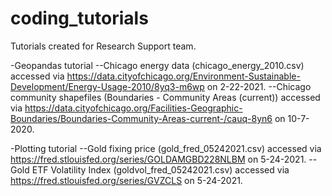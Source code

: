 # coding_tutorials
Tutorials created for Research Support team.

-Geopandas tutorial
--Chicago energy data (chicago_energy_2010.csv) accessed via https://data.cityofchicago.org/Environment-Sustainable-Development/Energy-Usage-2010/8yq3-m6wp on 2-22-2021.
--Chicago community shapefiles (Boundaries - Community Areas (current)) accessed via https://data.cityofchicago.org/Facilities-Geographic-Boundaries/Boundaries-Community-Areas-current-/cauq-8yn6 on 10-7-2020.

-Plotting tutorial
--Gold fixing price (gold_fred_05242021.csv) accessed via https://fred.stlouisfed.org/series/GOLDAMGBD228NLBM on 5-24-2021.
--Gold ETF Volatility Index (goldvol_fred_05242021.csv) accessed via https://fred.stlouisfed.org/series/GVZCLS on 5-24-2021.
